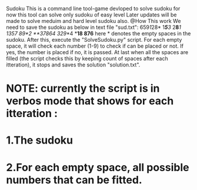 Sudoku
This is a command line tool-game devloped to solve sudoku for now this tool can solve only sudoku of easy level Later updates will be made to solve meduim and hard level sudoku also.
@How This work
We need to save the sudoku as below in text file "sud.txt":
659*1*28*
1***5**3*
2**8***1*
***135*7*
8**9****2
**3*7864*
3*2**9**4
*****18**
**876****
here * denotes the empty spaces in the sudoku.
After this, execute the "SolveSudoku.py" script. For each empty space, it will check each number (1-9) to check if can be placed or not. If yes, the number is placed if no, it is passed.
At last when all the spaces are filled (the script checks this by keeping count of spaces after each itteration), it stops and saves the solution "solution.txt".
# NOTE: currently the script is in verbos mode that shows for each itteration :
#        1.The sudoku
#        2.For each empty space, all possible numbers that can be fitted. 
